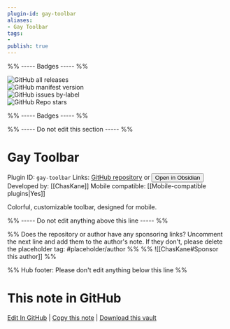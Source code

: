 ```yaml
---
plugin-id: gay-toolbar
aliases:
- Gay Toolbar
tags: 
- 
publish: true
---
```


%% ----- Badges ----- %%

![GitHub all releases](https://img.shields.io/github/downloads/ChasKane/gay-toolbar/total?color=573E7A&logo=github&style=for-the-badge)   
![GitHub manifest version](https://img.shields.io/github/manifest-json/v/ChasKane/gay-toolbar?color=573E7A&logo=github&style=for-the-badge)   
![GitHub issues by-label](https://img.shields.io/github/issues/ChasKane/gay-toolbar/help%20wanted?color=573E7A&logo=github&style=for-the-badge)   
![GitHub Repo stars](https://img.shields.io/github/stars/ChasKane/gay-toolbar?color=573E7A&logo=github&style=for-the-badge)

%% ----- Badges ----- %%

%% ----- Do not edit this section ----- %%

# Gay Toolbar

Plugin ID: `gay-toolbar`
Links: [GitHub repository](https://github.com/ChasKane/gay-toolbar) or [<button id=HH>Open in Obsidian</button>](obsidian://show-plugin?id=gay-toolbar)
Developed by: [[ChasKane]]
Mobile compatible: [[Mobile-compatible plugins|Yes]]

Colorful, customizable toolbar, designed for mobile.

%% ----- Do not edit anything above this line ----- %% 

%% Does the repository or author have any sponsoring links? Uncomment the next line and add them to the author's note. If they don't, please delete the placeholder tag: #placeholder/author %%
%% ![[ChasKane#Sponsor this author]] %%

%% Hub footer: Please don't edit anything below this line %%

# This note in GitHub

<span class="git-footer">[Edit In GitHub](https://github.dev/obsidian-community/obsidian-hub/blob/main/02%20-%20Community%20Expansions/02.05%20All%20Community%20Expansions/Plugins/gay-toolbar.md "git-hub-edit-note") | [Copy this note](https://raw.githubusercontent.com/obsidian-community/obsidian-hub/main/02%20-%20Community%20Expansions/02.05%20All%20Community%20Expansions/Plugins/gay-toolbar.md "git-hub-copy-note") | [Download this vault](https://github.com/obsidian-community/obsidian-hub/archive/refs/heads/main.zip "git-hub-download-vault") </span>
